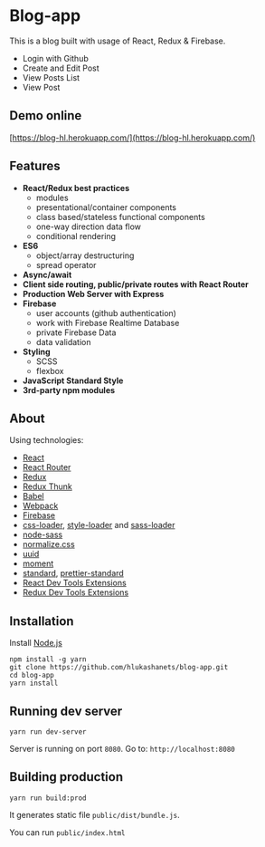 # Blog-app
This is a blog built with usage of React, Redux & Firebase.
* Login with Github
* Create and Edit Post
* View Posts List
* View Post

## Demo online
[https://blog-hl.herokuapp.com/](https://blog-hl.herokuapp.com/)

## Features
* **React/Redux best practices**
  - modules
  - presentational/container components
  - class based/stateless functional components
  - one-way direction data flow
  - conditional rendering
* **ES6**
  - object/array destructuring
  - spread operator
* **Async/await**
* **Client side routing, public/private routes with React Router**
* **Production Web Server with Express**
* **Firebase**
  - user accounts (github authentication)
  - work with Firebase Realtime Database
  - private Firebase Data
  - data validation
* **Styling**
  - SCSS
  - flexbox
* **JavaScript Standard Style**
* **3rd-party npm modules**

## About
Using technologies:
* [React](https://github.com/facebook/react)
* [React Router](https://github.com/ReactTraining/react-router)
* [Redux](https://github.com/reduxjs/redux)
* [Redux Thunk](https://github.com/reduxjs/redux-thunk)
* [Babel](http://babeljs.io)
* [Webpack](https://github.com/webpack/webpack)
* [Firebase](https://www.npmjs.com/package/firebase)
* [css-loader](https://github.com/webpack-contrib/css-loader), [style-loader](https://github.com/webpack/style-loader) and [sass-loader](https://github.com/jtangelder/sass-loader)
* [node-sass](https://github.com/sass/node-sass)
* [normalize.css](https://github.com/necolas/normalize.css/)
* [uuid](https://github.com/kelektiv/node-uuid)
* [moment](https://github.com/moment/moment/)
* [standard](https://github.com/standard/standard), [prettier-standard](https://github.com/sheerun/prettier-standard)
* [React Dev Tools Extensions](https://github.com/facebook/react-devtools)
* [Redux Dev Tools Extensions](https://github.com/zalmoxisus/redux-devtools-extension)

## Installation
Install <a href="https://nodejs.org" target="_blank">Node.js</a>
``` code
npm install -g yarn
git clone https://github.com/hlukashanets/blog-app.git
cd blog-app
yarn install
```
## Running dev server
``` code
yarn run dev-server
```
Server is running on port `8080`.
Go to: `http://localhost:8080`

## Building production
``` code
yarn run build:prod
```
It generates static file `public/dist/bundle.js`.

You can run `public/index.html`